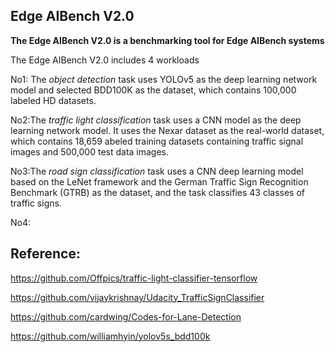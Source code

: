 ## Edge AIBench V2.0
**The Edge AIBench V2.0 is a benchmarking tool for Edge AIBench systems**

The Edge AIBench V2.0 includes 4 workloads

No1: The *object detection* task uses YOLOv5 as the deep learning network model and selected BDD100K as the
dataset, which contains 100,000 labeled HD datasets.

No2:The *traffic light classification* task uses a CNN model as the deep learning network model. It uses the Nexar dataset as the real-world dataset, which contains 18,659 abeled training datasets containing traffic signal images and 500,000 test data images.

No3:The *road sign classification* task uses a CNN deep learning model based on the LeNet framework and the German Traffic Sign Recognition Benchmark (GTRB) as the dataset, and the task classifies 43 classes of traffic signs.

No4:


## Reference:

https://github.com/Offpics/traffic-light-classifier-tensorflow

https://github.com/vijaykrishnay/Udacity_TrafficSignClassifier

https://github.com/cardwing/Codes-for-Lane-Detection

https://github.com/williamhyin/yolov5s_bdd100k
